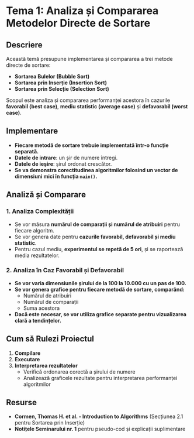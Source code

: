 # Tema 1: Analiza și Compararea Metodelor Directe de Sortare

## Descriere
Această temă presupune implementarea și compararea a trei metode directe de sortare:
- **Sortarea Bulelor (Bubble Sort)**
- **Sortarea prin Inserție (Insertion Sort)**
- **Sortarea prin Selecție (Selection Sort)**

Scopul este analiza și compararea performanței acestora în cazurile **favorabil (best case)**, **mediu statistic (average case)** și **defavorabil (worst case)**. 

## Implementare
- **Fiecare metodă de sortare trebuie implementată într-o funcție separată.**
- **Datele de intrare**: un șir de numere întregi.
- **Datele de ieșire**: șirul ordonat crescător.
- **Se va demonstra corectitudinea algoritmilor folosind un vector de dimensiuni mici în funcția `main()`.**

## Analiză și Comparare
### 1. Analiza Complexității
- Se vor măsura **numărul de comparații și numărul de atribuiri** pentru fiecare algoritm.
- Se vor genera date pentru **cazurile favorabil, defavorabil și mediu statistic**.
- Pentru cazul mediu, **experimentul se repetă de 5 ori**, și se raportează media rezultatelor.

### 2. Analiza în Caz Favorabil și Defavorabil
- **Se vor varia dimensiunile șirului de la 100 la 10.000 cu un pas de 100.**
- **Se vor genera grafice pentru fiecare metodă de sortare, comparând:**
  - Numărul de atribuiri
  - Numărul de comparații
  - Suma acestora
- **Dacă este necesar, se vor utiliza grafice separate pentru vizualizarea clară a tendințelor.**

## Cum să Rulezi Proiectul
1. **Compilare**
2. **Executare**
3. **Interpretarea rezultatelor**
   - Verifică ordonarea corectă a șirului de numere
   - Analizează graficele rezultate pentru interpretarea performanței algoritmilor

## Resurse
- **Cormen, Thomas H. et al. - Introduction to Algorithms** (Secțiunea 2.1 pentru Sortarea prin Inserție)
- **Notițele Seminarului nr. 1** pentru pseudo-cod și explicații suplimentare

